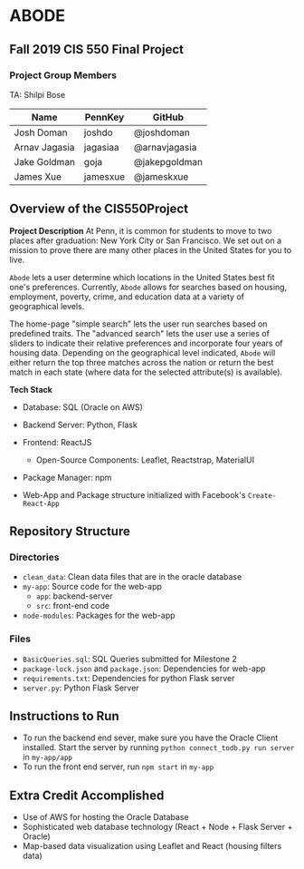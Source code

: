 # ABODE
## Fall 2019 CIS 550 Final Project

### Project Group Members
TA: Shilpi Bose

| Name          | PennKey  | GitHub        |
| ------------- | -------- | ------------- |
| Josh Doman    | joshdo   | @joshdoman    |
| Arnav Jagasia | jagasiaa | @arnavjagasia |
| Jake Goldman  | goja     | @jakepgoldman |
| James Xue     | jamesxue | @jameskxue    |

## Overview of the CIS550Project
__Project Description__
At Penn, it is common for students to move to two places after
graduation: New York City or San Francisco. We set out on a mission
to prove there are many other places in the United States for you to live.

`Abode` lets a user determine which locations in the United States best fit one's
preferences. Currently, `Abode` allows for searches based on housing, employment,
poverty, crime, and education data at a variety of geographical levels.

The home-page "simple search" lets the user run searches based on predefined
traits. The "advanced search" lets the user use a series of sliders to indicate
their relative preferences and incorporate four years of housing data. Depending
on the geographical level indicated, `Abode` will either return the top three
matches across the nation or return the best match in each state (where data for
the selected attribute(s) is available).

__Tech Stack__
* Database: SQL (Oracle on AWS)
* Backend Server: Python, Flask
* Frontend: ReactJS
  * Open-Source Components: Leaflet, Reactstrap, MaterialUI
* Package Manager: npm

* Web-App and Package structure initialized with Facebook's `Create-React-App`

## Repository Structure
### Directories
* `clean_data`: Clean data files that are in the oracle database
* `my-app`: Source code for the web-app
  * `app`: backend-server
  * `src`: front-end code
* `node-modules`: Packages for the web-app

### Files
* `BasicQueries.sql`: SQL Queries submitted for Milestone 2
* `package-lock.json` and `package.json`: Dependencies for web-app
* `requirements.txt`: Dependencies for python Flask server
* `server.py`: Python Flask Server


## Instructions to Run
* To run the backend end sever, make sure you have the Oracle Client installed.
  Start the server by running `python connect_todb.py run server` in `my-app/app`
* To run the front end server, run `npm start` in `my-app`

## Extra Credit Accomplished
* Use of AWS for hosting the Oracle Database
* Sophisticated web database technology (React + Node + Flask Server + Oracle)
* Map-based data visualization using Leaflet and React (housing filters data)
